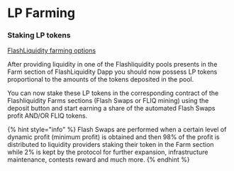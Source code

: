 # LP Farming

### Staking LP tokens

[FlashLiquidity farming options](../fundamentals/farms/)

After providing liquidity in one of the Flashliquidity pools presents in the Farm section of FlashLiquidity Dapp you should now possess LP tokens proportional to the amounts of the tokens deposited in the pool.

You can now stake these LP tokens in the corresponding contract of the Flashliquidity Farms sections (Flash Swaps or FLIQ mining) using the deposit button and start earning a share of the automated Flash Swaps profit AND/OR FLIQ tokens.

{% hint style="info" %}
Flash Swaps are performed when a certain level of dynamic profit (minimum profit) is obtained and then 98% of the profit is distributed to liquidity providers staking their token in the Farm section while 2% is kept by the protocol for further expansion, infrastructure maintenance, contests reward and much more.
{% endhint %}
